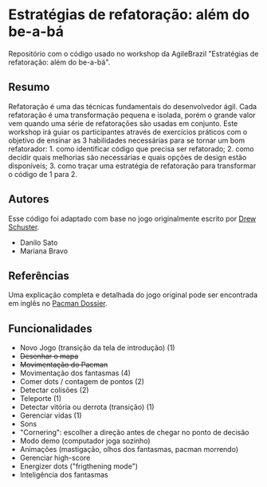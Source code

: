 # Estratégias de refatoração: além do be-a-bá

Repositório com o código usado no workshop da AgileBrazil "Estratégias de refatoração: além do be-a-bá".

## Resumo

Refatoração é uma das técnicas fundamentais do desenvolvedor ágil. Cada refatoração é uma transformação
pequena e isolada, porém o grande valor vem quando uma série de refatorações são usadas em conjunto. Este
workshop irá guiar os participantes através de exercícios práticos com o objetivo de ensinar as 3 habilidades
necessárias para se tornar um bom refatorador: 1. como identificar código que precisa ser refatorado; 2. como
decidir quais melhorias são necessárias e quais opções de design estão disponíveis; 3. como traçar uma estratégia de
refatoração para transformar o código de 1 para 2.

## Autores

Esse código foi adaptado com base no jogo originalmente escrito por [Drew Schuster](https://github.com/dtschust/javapacman).

* Danilo Sato
* Mariana Bravo

## Referências

Uma explicação completa e detalhada do jogo original pode ser encontrada em inglês no [Pacman Dossier](http://home.comcast.net/~jpittman2/pacman/pacmandossier.html#LvlSpecs).

## Funcionalidades

* Novo Jogo (transição da tela de introdução) (1)
* ~~Desenhar o mapa~~
* ~~Movimentação do Pacman~~
* Movimentação dos fantasmas (4)
* Comer dots / contagem de pontos (2)
* Detectar colisões (2)
* Teleporte (1)
* Detectar vitória ou derrota (transição) (1)
* Gerenciar vidas (1)
* Sons
* "Cornering": escolher a direção antes de chegar no ponto de decisão
* Modo demo (computador joga sozinho)
* Animações (mastigação, olhos dos fantasmas, pacman morrendo)
* Gerenciar high-score
* Energizer dots ("frigthening mode")
* Inteligência dos fantasmas

